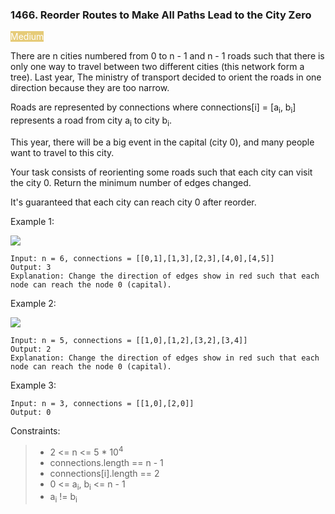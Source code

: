 <h3>1466. Reorder Routes to Make All Paths Lead to the City Zero</h3>

<span style="background-color:e6cb78; color:white">Medium</span>

There are n cities numbered from 0 to n - 1 and n - 1 roads such that there is only one way to travel between two different cities (this network form a tree). Last year, The ministry of transport decided to orient the roads in one direction because they are too narrow.

Roads are represented by connections where connections[i] = [a<sub>i</sub>, b<sub>i</sub>] represents a road from city a<sub>i</sub> to city b<sub>i</sub>.

This year, there will be a big event in the capital (city 0), and many people want to travel to this city.

Your task consists of reorienting some roads such that each city can visit the city 0. Return the minimum number of edges changed.

It's guaranteed that each city can reach city 0 after reorder.



Example 1:

![](https://assets.leetcode.com/uploads/2020/05/13/sample_1_1819.png)

    Input: n = 6, connections = [[0,1],[1,3],[2,3],[4,0],[4,5]]
    Output: 3
    Explanation: Change the direction of edges show in red such that each node can reach the node 0 (capital).

Example 2:

![](https://assets.leetcode.com/uploads/2020/05/13/sample_2_1819.png)

    Input: n = 5, connections = [[1,0],[1,2],[3,2],[3,4]]
    Output: 2
    Explanation: Change the direction of edges show in red such that each node can reach the node 0 (capital).

Example 3:

    Input: n = 3, connections = [[1,0],[2,0]]
    Output: 0



Constraints:

>  - 2 <= n <= 5 * 10<sup>4</sup>
>  - connections.length == n - 1
>  - connections[i].length == 2
>  - 0 <= a<sub>i</sub>, b<sub>i</sub> <= n - 1
>  - a<sub>i</sub> != b<sub>i</sub>

